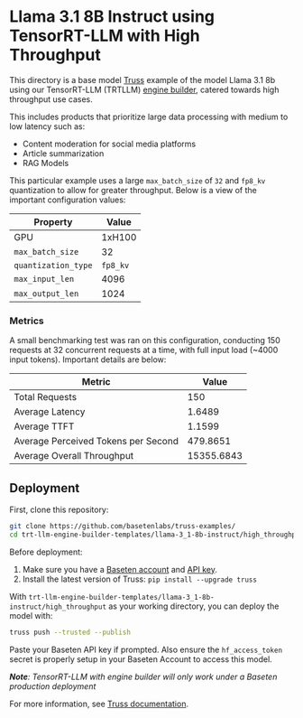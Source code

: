 # Llama 3.1 8B Instruct using TensorRT-LLM with High Throughput

This directory is a base model [Truss](https://truss.baseten.co/) example of the model Llama 3.1 8b using our TensorRT-LLM (TRTLLM) [engine builder](https://docs.baseten.co/performance/engine-builder-overview), catered towards high throughput use cases.

This includes products that prioritize large data processing with medium to low latency such as:
* Content moderation for social media platforms
* Article summarization
* RAG Models


This particular example uses a large `max_batch_size` of `32` and `fp8_kv` quantization to allow for greater throughput. Below is a view of the important configuration values:

| Property             | Value  |
|----------------------|--------|
| GPU                  | 1xH100 |
| `max_batch_size`     |   32   |
| `quantization_type`  |`fp8_kv`|
| `max_input_len`      |  4096  |
| `max_output_len`     |  1024  |


### Metrics
A small benchmarking test was ran on this configuration, conducting 150 requests at 32 concurrent requests at a time, with full input load (~4000 input tokens). Important details are below:

| Metric                             | Value      |
|------------------------------------|------------|
| Total Requests                     | 150        |
| Average Latency                    | 1.6489     |
| Average TTFT                       | 1.1599     |
| Average Perceived Tokens per Second| 479.8651   |
| Average Overall Throughput         | 15355.6843 |

## Deployment

First, clone this repository:

```sh
git clone https://github.com/basetenlabs/truss-examples/
cd trt-llm-engine-builder-templates/llama-3_1-8b-instruct/high_throughput
```

Before deployment:

1. Make sure you have a [Baseten account](https://app.baseten.co/signup) and [API key](https://app.baseten.co/settings/account/api_keys).
2. Install the latest version of Truss: `pip install --upgrade truss`

With `trt-llm-engine-builder-templates/llama-3_1-8b-instruct/high_throughput` as your working directory, you can deploy the model with:

```sh
truss push --trusted --publish
```

Paste your Baseten API key if prompted. Also ensure the `hf_access_token` secret is properly setup in your Baseten Account to access this model.

_**Note**: TensorRT-LLM with engine builder will only work under a Baseten production deployment_

For more information, see [Truss documentation](https://docs.baseten.co/performance/engine-builder-overview).
